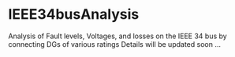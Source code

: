 # IEEE34busAnalysis
Analysis of Fault levels, Voltages, and losses on the IEEE 34 bus by connecting DGs of various ratings
Details will be updated soon ...
